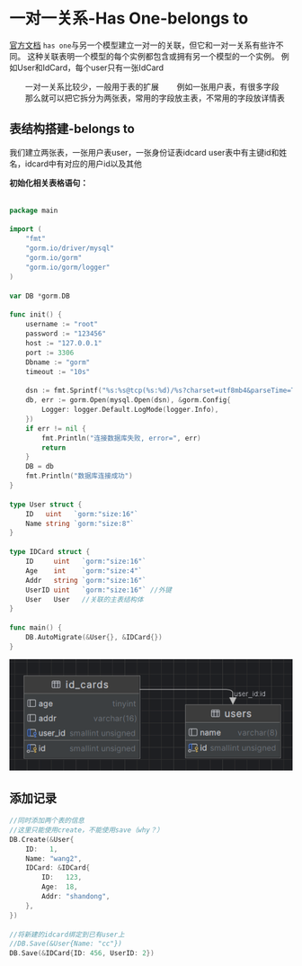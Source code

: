 # 一对一关系-Has One-belongs to
[官方文档](https://gorm.io/zh_CN/docs/has_one.html)
``has one``与另一个模型建立一对一的关联，但它和一对一关系有些许不同。 这种关联表明一个模型的每个实例都包含或拥有另一个模型的一个实例。
例如User和IdCard，每个user只有一张IdCard

&emsp;&emsp;一对一关系比较少，一般用于表的扩展
&emsp;&emsp;例如一张用户表，有很多字段
&emsp;&emsp;那么就可以把它拆分为两张表，常用的字段放主表，不常用的字段放详情表

## 表结构搭建-belongs to
我们建立两张表，一张用户表user，一张身份证表idcard
user表中有主键id和姓名，idcard中有对应的用户id以及其他

**初始化相关表格语句：**
```go

package main

import (
	"fmt"
	"gorm.io/driver/mysql"
	"gorm.io/gorm"
	"gorm.io/gorm/logger"
)

var DB *gorm.DB

func init() {
	username := "root"
	password := "123456"
	host := "127.0.0.1"
	port := 3306
	Dbname := "gorm"
	timeout := "10s"

	dsn := fmt.Sprintf("%s:%s@tcp(%s:%d)/%s?charset=utf8mb4&parseTime=True&loc=Local&timeout=%s", username, password, host, port, Dbname, timeout)
	db, err := gorm.Open(mysql.Open(dsn), &gorm.Config{
		Logger: logger.Default.LogMode(logger.Info),
	})
	if err != nil {
		fmt.Println("连接数据库失败, error=", err)
		return
	}
	DB = db
	fmt.Println("数据库连接成功")
}

type User struct {
	ID   uint   `gorm:"size:16"`
	Name string `gorm:"size:8"`
}

type IDCard struct {
	ID     uint   `gorm:"size:16"`
	Age    int    `gorm:"size:4"`
	Addr   string `gorm:"size:16"`
	UserID uint   `gorm:"size:16"` //外键
	User   User   //关联的主表结构体
}

func main() {
	DB.AutoMigrate(&User{}, &IDCard{})
}
```
![Alt text](image-2.png)
## 添加记录
```go
//同时添加两个表的信息
//这里只能使用create，不能使用save（why？）	  
DB.Create(&User{
	ID:   1,
	Name: "wang2",
	IDCard: &IDCard{
		ID:   123,
		Age:  18,
		Addr: "shandong",
	},
})

//将新建的idcard绑定到已有user上
//DB.Save(&User{Name: "cc"})
DB.Save(&IDCard{ID: 456, UserID: 2})
```
